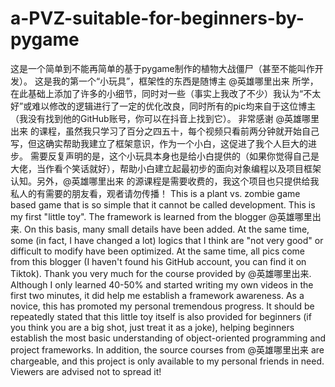 # a-PVZ-suitable-for-beginners-by-pygame
这是一个简单到不能再简单的基于pygame制作的植物大战僵尸（甚至不能叫作开发）。
这是我的第一个“小玩具”，框架性的东西是随博主 @英雄哪里出来 所学，在此基础上添加了许多的小细节，同时对一些（事实上我改了不少）我认为“不太好”或难以修改的逻辑进行了一定的优化改良，同时所有的pic均来自于这位博主（我没有找到他的GitHub账号，你可以在抖音上找到它）。
非常感谢 @英雄哪里出来 的课程，虽然我只学习了百分之四五十，每个视频只看前两分钟就开始自己写，但这确实帮助我建立了框架意识，作为一个小白，这促进了我个人巨大的进步。
需要反复声明的是，这个小玩具本身也是给小白提供的（如果你觉得自己是大佬，当作看个笑话就好），帮助小白建立起最初步的面向对象编程以及项目框架认知。另外，@英雄哪里出来 的源课程是需要收费的，我这个项目也只提供给我私人的有需要的朋友看，观者请勿传播！
This is a plant vs. zombie game based game that is so simple that it cannot be called development.
This is my first "little toy". The framework is learned from the blogger @英雄哪里出来. On this basis, many small details have been added. At the same time, some (in fact, I have changed a lot) logics that I think are "not very good" or difficult to modify have been optimized. At the same time, all pics come from   this blogger (I haven't found his GitHub account, you can find it on Tiktok).
Thank you very much for the course provided by @英雄哪里出来. Although I only learned 40-50% and started writing my own videos in the first two minutes, it did help me establish a framework awareness. As a novice, this has promoted my personal tremendous progress.
It should be repeatedly stated that this little toy itself is also provided for beginners (if you think you are a big shot, just treat it as a joke), helping beginners establish the most basic understanding of object-oriented programming and project frameworks. In addition, the source courses from @英雄哪里出来 are chargeable, and this project is only available to my personal friends in need. Viewers are advised not to spread it!
